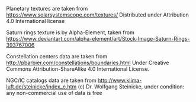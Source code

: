 Planetary textures are taken from https://www.solarsystemscope.com/textures/
Distributed under Attribution 4.0 International license

Saturn rings texture is by Alpha-Element, taken from https://www.deviantart.com/alpha-element/art/Stock-Image-Saturn-Rings-393767006

Constellation centers data are taken from http://pbarbier.com/constellations/boundaries.html
Under Creative Commons Attribution-ShareAlike 4.0 International License.

NGC/IC catalogs data are taken from http://www.klima-luft.de/steinicke/index_e.htm
(c) Dr. Wolfgang Steinicke, under condition: any non-commercial use of data is free